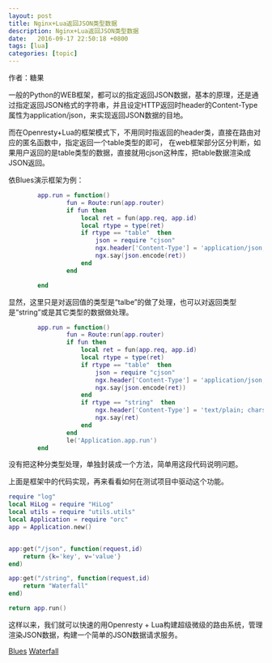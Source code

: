 ```yaml
---
layout: post
title: Nginx+Lua返回JSON类型数据
description: Nginx+Lua返回JSON类型数据
date:   2016-09-17 22:50:18 +0800 
tags: [lua]
categories: [topic]
---
```

作者：糖果

一般的Python的WEB框架，都可以的指定返回JSON数据，基本的原理，还是通过指定返回JSON格式的字符串，并且设定HTTP返回时header的Content-Type属性为application/json，来实现返回JSON数据的目地。

而在Openresty+Lua的框架模式下，不用同时指返回的header类，直接在路由对应的匿名函数中，指定返回一个table类型的即可， 在web框架部分区分判断，如果用户返回的是table类型的数据，直接就用cjson这种库，把table数据渲染成JSON返回。


依Blues演示框架为例：

```lua
        app.run = function()
                fun = Route:run(app.router)
                if fun then
                    local ret = fun(app.req, app.id)
                    local rtype = type(ret)
                    if rtype == "table"  then
                        json = require "cjson"
                        ngx.header['Content-Type'] = 'application/json; charset=utf-8'
                        ngx.say(json.encode(ret))
                    end 
                end 

        end 
```

显然，这里只是对返回值的类型是“talbe”的做了处理，也可以对返回类型是“string”或是其它类型的数据做处理。


```lua
        app.run = function()
                fun = Route:run(app.router)
                if fun then
                    local ret = fun(app.req, app.id)
                    local rtype = type(ret)
                    if rtype == "table"  then
                        json = require "cjson"
                        ngx.header['Content-Type'] = 'application/json; charset=utf-8'
                        ngx.say(json.encode(ret))
                    end
                    if rtype == "string"  then
                        ngx.header['Content-Type'] = 'text/plain; charset=UTF-8'
                        ngx.say(ret)
                    end
                end
                le('Application.app.run')
        end
```

没有把这种分类型处理，单独封装成一个方法，简单用这段代码说明问题。

上面是框架中的代码实现，再来看看如何在测试项目中驱动这个功能。


```lua
require "log"
local HiLog = require "HiLog"
local utils = require "utils.utils"
local Application = require "orc"
app = Application.new()


app:get("/json", function(request,id)
    return {k='key', v='value'}    
end)

app:get("/string", function(request,id)
    return "Waterfall"
end)

return app.run()
```
这样以来，我们就可以快速的用Openresty + Lua构建超级微级的路由系统，管理渲染JSON数据，构建一个简单的JSON数据请求服务。

[Blues](https://github.com/shengnoah/Blues)
[Waterfall](https://github.com/shengnoah/Waterfall)